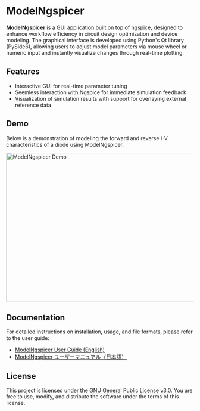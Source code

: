 # ModelNgspicer

**ModelNgspicer** is a GUI application built on top of ngspice, designed to enhance workflow efficiency in circuit design optimization and device modeling. The graphical interface is developed using Python's Qt library (PySide6), allowing users to adjust model parameters via mouse wheel or numeric input and instantly visualize changes through real-time plotting.

## Features

- Interactive GUI for real-time parameter tuning
- Seemless interaction with Ngspice for immediate simulation feedback
- Visualization of simulation results with support for overlaying external reference data

## Demo

Below is a demonstration of modeling the forward and reverse I-V characteristics of a diode using ModelNgspicer.

<img src="https://cdn-ak.f.st-hatena.com/images/fotolife/n/neurois/20250808/20250808034038.gif" alt="ModelNgspicer Demo" width="560" height="400">

## Documentation

For detailed instructions on installation, usage, and file formats, please refer to the user guide:

- [ModelNgspicer User Guide (English)](https://github.com/neurois3/ModelNgspicer/blob/main/docs/ModelNgspicer_User_Guide.pdf)  
- [ModelNgspicer ユーザーマニュアル（日本語）](https://github.com/neurois3/ModelNgspicer/blob/main/docs/ModelNgspicer_User_Guide_JP.pdf)

## License

This project is licensed under the [GNU General Public License v3.0](https://www.gnu.org/licenses/gpl-3.0.en.html). You are free to use, modify, and distribute the software under the terms of this license.
